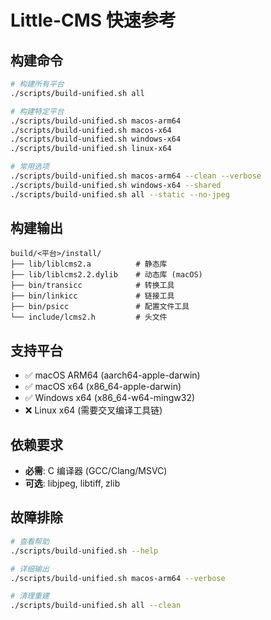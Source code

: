 # Little-CMS 快速参考

## 构建命令

```bash
# 构建所有平台
./scripts/build-unified.sh all

# 构建特定平台
./scripts/build-unified.sh macos-arm64
./scripts/build-unified.sh macos-x64
./scripts/build-unified.sh windows-x64
./scripts/build-unified.sh linux-x64

# 常用选项
./scripts/build-unified.sh macos-arm64 --clean --verbose
./scripts/build-unified.sh windows-x64 --shared
./scripts/build-unified.sh all --static --no-jpeg
```

## 构建输出

```
build/<平台>/install/
├── lib/liblcms2.a          # 静态库
├── lib/liblcms2.2.dylib    # 动态库 (macOS)
├── bin/transicc            # 转换工具
├── bin/linkicc             # 链接工具
├── bin/psicc               # 配置文件工具
└── include/lcms2.h         # 头文件
```

## 支持平台

- ✅ macOS ARM64 (aarch64-apple-darwin)
- ✅ macOS x64 (x86_64-apple-darwin)  
- ✅ Windows x64 (x86_64-w64-mingw32)
- ❌ Linux x64 (需要交叉编译工具链)

## 依赖要求

- **必需**: C 编译器 (GCC/Clang/MSVC)
- **可选**: libjpeg, libtiff, zlib

## 故障排除

```bash
# 查看帮助
./scripts/build-unified.sh --help

# 详细输出
./scripts/build-unified.sh macos-arm64 --verbose

# 清理重建
./scripts/build-unified.sh all --clean
```

